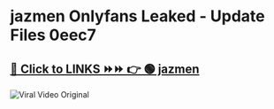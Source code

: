 
 # jazmen Onlyfans Leaked - Update Files 0eec7

## <h2><a href="https://clipsfans.com/jazmen&ref=git">🔗 Click to LINKS ⏩⏩ 👉 🟢 jazmen </a></h2>

<a href="https://clipsfans.com/jazmen&ref=git" rel="nofollow" data-target="animated-image.originalLink"><img src="https://i.ibb.co.com/xMMVF88/686577567.gif" alt="Viral Video Original" style="max-width: 100%; display: inline-block;" data-target="animated-image.originalImage"></a>

